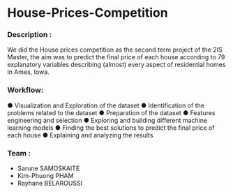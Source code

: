 # House-Prices-Competition

### Description :
We did the House prices competition as the second term project of the 2IS Master, the aim was to predict the final price of each house according to 79 explanatory variables describing (almost) every aspect of residential homes in Ames, Iowa.

### Workflow:
● Visualization and Exploration of the dataset
● Identification of the problems related to the dataset
● Preparation of the dataset
● Features engineering and selection
● Exploring and building different machine learning models
● Finding the best solutions to predict the final price of each house
● Explaining and analyzing the results

### Team :

- Sarune SAMOSKAITE
- Kim-Phuong PHAM
- Rayhane BELAROUSSI
